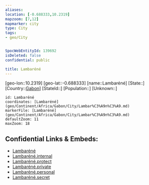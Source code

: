 ```yaml
---
aliases: 
location: [-0.688333,10.2319]
mapzoom: [7,12] 
mapmarker: city 
type: City
tags:
- geo/City


SpocWebEntityId: 139692
isDeleted: false
confidential: public

title: Lambaréné
---
```

[geo-lon::10.2319]
[geo-lat::-0.688333]
[name::Lambaréné]
[State::]
[Country::[Gabon](geo/Continent/Africa/Gabon.md)]
[StateId::]
[Population::]
[Unknown::]


```leaflet
id: Lambaréné
coordinates: [Lambaréné](geo/Continent/Africa/Gabon/City/Lambar%C3%A9n%C3%A9.md)
markerFile: [Lambaréné](geo/Continent/Africa/Gabon/City/Lambar%C3%A9n%C3%A9.md)
defaultZoom: 11 
maxZoom: 18
```


## Confidential Links & Embeds: 
- [Lambaréné](../../../../../../_public/geo/Continent/Africa/Gabon/City/Lambar%C3%A9n%C3%A9.md) 
- [Lambaréné.internal](../../../../../../_internal/geo/Continent/Africa/Gabon/City/Lambar%C3%A9n%C3%A9.internal.md) 
- [Lambaréné.protect](../../../../../../_protect/geo/Continent/Africa/Gabon/City/Lambar%C3%A9n%C3%A9.protect.md) 
- [Lambaréné.private](../../../../../../_private/geo/Continent/Africa/Gabon/City/Lambar%C3%A9n%C3%A9.private.md) 
- [Lambaréné.personal](../../../../../../_personal/geo/Continent/Africa/Gabon/City/Lambar%C3%A9n%C3%A9.personal.md) 
- [Lambaréné.secret](../../../../../../_secret/geo/Continent/Africa/Gabon/City/Lambar%C3%A9n%C3%A9.secret.md) 
